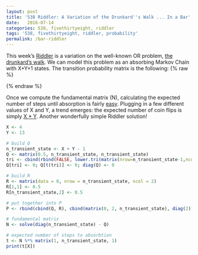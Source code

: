 ```yaml
---
layout: post
title: '538 Riddler: A Variation of the Drunkard''s Walk ... In a Bar'
date:   2016-07-14
categories: 538, fivethirtyeight, riddler
tags: '538, fivethirtyeight, riddler, probability'
permalink: /bar-riddler
---
```

This week’s [Riddler](http://fivethirtyeight.com/features/how-long-will-you-be-stuck-playing-this-bar-game/) is a variation on the well-known OR problem, [the drunkard’s walk](https://en.wikipedia.org/wiki/Random_walk).  We can model this problem as an absorbing Markov Chain with X+Y+1 states.  The transition probability matrix is the following:
{% raw %}
<div class="equation" data-expr="
\begin{matrix}
 & 1 & 0 & 0 & 0 & 0 & \cdots & 0 & \\ 
 & 0.5 & 0 & 0.5 & 0 & 0 & \cdots & 0 & \\ 
 & 0 & 0.5 & 0 & 0.5 & 0 & \cdots & 0 & \\ 
 & 0 & 0 & 0.5 & 0 & 0.5 & \cdots & 0 & \\ 
 & \vdots & \vdots & \vdots & \vdots & \vdots & \ddots & \vdots \\ 
 & 0 & 0 & 0 & 0 & 0 & \cdots & 1
\end{matrix}
"></div>
{% endraw %}

Once we compute the fundamental matrix (N), calculating the expected number of steps until absorption is fairly [easy](https://en.wikipedia.org/wiki/Absorbing_Markov_chain).  Plugging in a few different values of X and Y, a trend emerges: the expected number of coin flips is simply <span style="text-decoration: underline;">X * Y</span>.  Another wonderfully simple Riddler solution!

``` R
X <- 4
Y <- 13

# build Q
n_transient_state <- X + Y - 1
Q <- matrix(0.5, n_transient_state, n_transient_state)
tri <- cbind(rbind(FALSE, lower.tri(matrix(nrow=n_transient_state-1,ncol=n_transient_state-1))), FALSE)
Q[tri] <- 0; Q[t(tri)] <- 0; diag(Q) <- 0

# build R
R <- matrix(data = 0, nrow = n_transient_state, ncol = 2)
R[1,1] <- 0.5
R[n_transient_state,2] <- 0.5

# put together into P
P <- rbind(cbind(Q, R), cbind(matrix(0, 2, n_transient_state), diag(2)))

# fundamental matrix
N <- solve(diag(n_transient_state) - Q)

# expected number of steps to absorbtion
t <- N %*% matrix(1, n_transient_state, 1)
print(t[X])

```
